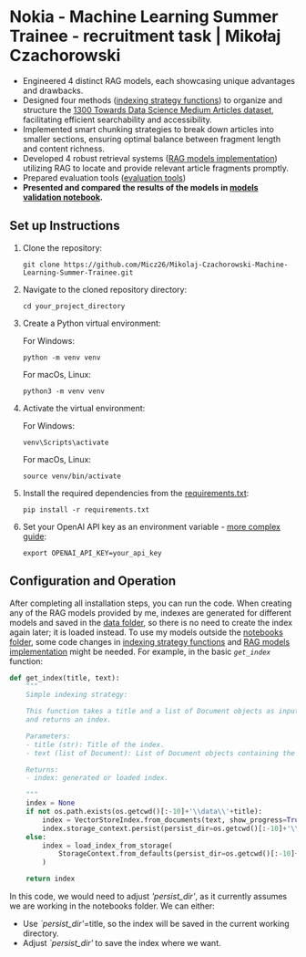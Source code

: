 # Nokia - Machine Learning Summer Trainee - recruitment task | Mikołaj Czachorowski

- Engineered 4 distinct RAG models, each showcasing unique advantages and drawbacks.
- Designed four methods ([indexing strategy functions](source/index_utils.py)) to organize and structure the [1300 Towards Data Science Medium Articles dataset](https://www.kaggle.com/datasets/meruvulikith/1300-towards-datascience-medium-articles-dataset), facilitating efficient searchability and accessibility.
- Implemented smart chunking strategies to break down articles into smaller sections, ensuring optimal balance between fragment length and content richness.
- Developed 4 robust retrieval systems ([RAG models implementation](source/rag_model.py)) utilizing RAG to locate and provide relevant article fragments promptly.
- Prepared evaluation tools ([evaluation tools](source/eval_utils.py))
- **Presented and compared the results of the models in [models validation notebook](notebooks/model_validation.ipynb).**

## Set up Instructions

1. Clone the repository:
    
    ```
    git clone https://github.com/Micz26/Mikolaj-Czachorowski-Machine-Learning-Summer-Trainee.git
    ```

2. Navigate to the cloned repository directory:
    ```
    cd your_project_directory
    ```

3. Create a Python virtual environment:
 
   For Windows:
    ```
    python -m venv venv
    ```
    For macOs, Linux:
    ```
    python3 -m venv venv
    ```
4. Activate the virtual environment:

    For Windows:
    ```
    venv\Scripts\activate
    ```
    For macOs, Linux:
    ```
    source venv/bin/activate
    ```
5. Install the required dependencies from the [requirements.txt](requirements.txt):
   ```
   pip install -r requirements.txt
   ```
6. Set your OpenAI API key as an environment variable - [more complex guide](https://docs.llamaindex.ai/en/stable/getting_started/starter_example/):
    ```
    export OPENAI_API_KEY=your_api_key
    ```
## Configuration and Operation

After completing all installation steps, you can run the code. When creating any of the RAG models provided by me, indexes are generated for different models and saved in the [data folder](data/), so there is no need to create the index again later; it is loaded instead. To use my models outside the [notebooks folder](notebooks), some code changes in [indexing strategy functions](source/index_utils.py) and [RAG models implementation](source/rag_model.py) might be needed. For example, in the basic _`get_index`_ function:

```python
def get_index(title, text):
    """
    Simple indexing strategy: 

    This function takes a title and a list of Document objects as input, 
    and returns an index. 

    Parameters:
    - title (str): Title of the index.
    - text (list of Document): List of Document objects containing the text data.

    Returns:
    - index: generated or loaded index.

    """
    index = None
    if not os.path.exists(os.getcwd()[:-10]+'\\data\\'+title):
        index = VectorStoreIndex.from_documents(text, show_progress=True)
        index.storage_context.persist(persist_dir=os.getcwd()[:-10]+'\\data\\'+title)   
    else:
        index = load_index_from_storage(
            StorageContext.from_defaults(persist_dir=os.getcwd()[:-10]+'\\data\\'+title)
        )

    return index
```
In this code, we would need to adjust _'persist_dir'_, as it currently assumes we are working in the notebooks folder. We can either:

- Use _`persist_dir'_=title, so the index will be saved in the current working directory.
- Adjust _`persist_dir'_ to save the index where we want.

